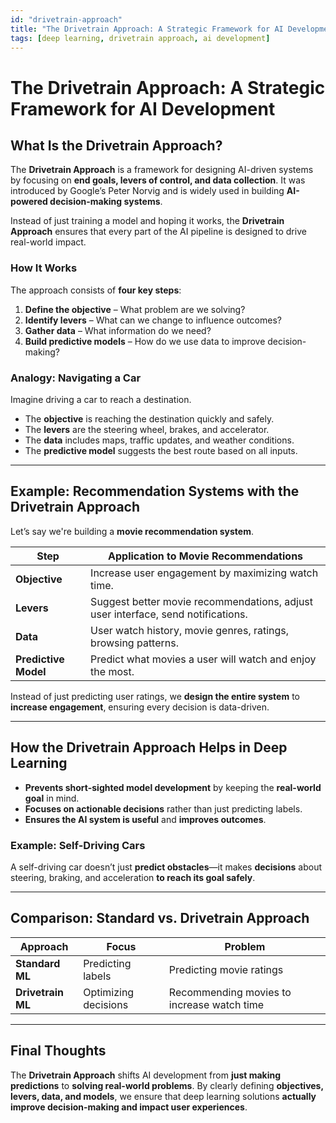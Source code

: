 ```yaml
---
id: "drivetrain-approach"
title: "The Drivetrain Approach: A Strategic Framework for AI Development"
tags: [deep learning, drivetrain approach, ai development]
---
```

# **The Drivetrain Approach: A Strategic Framework for AI Development**

## **What Is the Drivetrain Approach?**

The **Drivetrain Approach** is a framework for designing AI-driven systems by focusing on **end goals, levers of control, and data collection**. It was introduced by Google’s Peter Norvig and is widely used in building **AI-powered decision-making systems**.

Instead of just training a model and hoping it works, the **Drivetrain Approach** ensures that every part of the AI pipeline is designed to drive real-world impact.

### **How It Works**

The approach consists of **four key steps**:

1. **Define the objective** – What problem are we solving?
2. **Identify levers** – What can we change to influence outcomes?
3. **Gather data** – What information do we need?
4. **Build predictive models** – How do we use data to improve decision-making?

### **Analogy: Navigating a Car**

Imagine driving a car to reach a destination.

- The **objective** is reaching the destination quickly and safely.
- The **levers** are the steering wheel, brakes, and accelerator.
- The **data** includes maps, traffic updates, and weather conditions.
- The **predictive model** suggests the best route based on all inputs.

---

## **Example: Recommendation Systems with the Drivetrain Approach**

Let’s say we're building a **movie recommendation system**.

| Step | Application to Movie Recommendations |
| --- | --- |
| **Objective** | Increase user engagement by maximizing watch time. |
| **Levers** | Suggest better movie recommendations, adjust user interface, send notifications. |
| **Data** | User watch history, movie genres, ratings, browsing patterns. |
| **Predictive Model** | Predict what movies a user will watch and enjoy the most. |

Instead of just predicting user ratings, we **design the entire system** to **increase engagement**, ensuring every decision is data-driven.

---

## **How the Drivetrain Approach Helps in Deep Learning**

- **Prevents short-sighted model development** by keeping the **real-world goal** in mind.
- **Focuses on actionable decisions** rather than just predicting labels.
- **Ensures the AI system is useful** and **improves outcomes**.

### **Example: Self-Driving Cars**

A self-driving car doesn’t just **predict obstacles**—it makes **decisions** about steering, braking, and acceleration **to reach its goal safely**.

---

## **Comparison: Standard vs. Drivetrain Approach**

| Approach | Focus | Problem |
| --- | --- | --- |
| **Standard ML** | Predicting labels | Predicting movie ratings |
| **Drivetrain ML** | Optimizing decisions | Recommending movies to increase watch time |

---

## **Final Thoughts**

The **Drivetrain Approach** shifts AI development from **just making predictions** to **solving real-world problems**. By clearly defining **objectives, levers, data, and models**, we ensure that deep learning solutions **actually improve decision-making and impact user experiences**.
